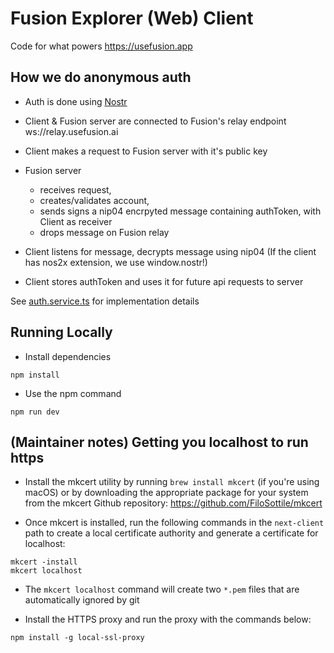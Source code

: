 # Fusion Explorer (Web) Client

Code for what powers https://usefusion.app

## How we do anonymous auth

- Auth is done using [Nostr](https://nostr.com)

- Client & Fusion server are connected to Fusion's relay endpoint ws://relay.usefusion.ai
- Client makes a request to Fusion server with it's public key
- Fusion server
  - receives request,
  - creates/validates account,
  - sends signs a nip04 encrpyted message containing authToken, with Client as receiver
  - drops message on Fusion relay
- Client listens for message, decrypts message using nip04 (If the client has nos2x extension, we use window.nostr!)
- Client stores authToken and uses it for future api requests to server

See [auth.service.ts](src/services/auth) for implementation details

## Running Locally

- Install dependencies

```
npm install
```

- Use the npm command

```
npm run dev
```

## (Maintainer notes) Getting you localhost to run https

- Install the mkcert utility by running
  `brew install mkcert` (if you're using macOS) or
  by downloading the appropriate package for your system from the mkcert Github repository: https://github.com/FiloSottile/mkcert

- Once mkcert is installed, run the following commands in the `next-client` path to create a local certificate authority and generate a certificate for localhost:

```
mkcert -install
mkcert localhost
```

- The `mkcert localhost` command will create two `*.pem` files that are automatically ignored by git

- Install the HTTPS proxy and run the proxy with the commands below:

```
npm install -g local-ssl-proxy
```
